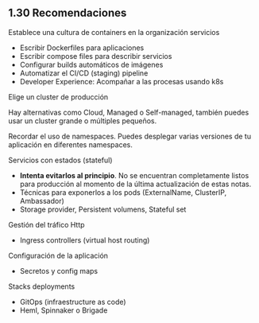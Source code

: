 ## 1.30 Recomendaciones

Establece una cultura de containers en la organización servicios

-   Escribir Dockerfiles para aplicaciones
-   Escribir compose files para describir servicios
-   Configurar builds automáticos de imágenes
-   Automatizar el CI/CD (staging) pipeline
-   Developer Experience: Acompañar a las procesas usando k8s

Elige un cluster de producción

Hay alternativas como Cloud, Managed o Self-managed, también puedes usar un
cluster grande o múltiples pequeños.

Recordar el uso de namespaces. Puedes desplegar varias versiones de tu
aplicación en diferentes namespaces.

Servicios con estados (stateful)

-   **Intenta evitarlos al principio**. No se encuentran completamente listos
    para producción al momento de la última actualización de estas notas.
-   Técnicas para exponerlos a los pods (ExternalName, ClusterIP, Ambassador)
-   Storage provider, Persistent volumens, Stateful set

Gestión del tráfico Http

-   Ingress controllers (virtual host routing)

Configuración de la aplicación

-   Secretos y config maps

Stacks deployments

-   GitOps (infraestructure as code)
-   Heml, Spinnaker o Brigade

